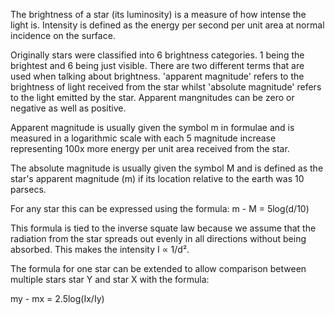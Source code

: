 The brightness of a star (its luminosity) is a measure of how intense the light is. Intensity is defined as the energy per second per unit area at normal incidence on the surface.

Originally stars were classified into 6 brightness categories. 1 being the brightest and 6 being just visible. There are two different terms that are used when talking about brightness. 'apparent magnitude' refers to the brightness of light received from the star whilst 'absolute magnitude' refers to the light emitted by the star. Apparent mangnitudes can be zero or negative as well as positive.

Apparent magnitude is usually given the symbol m in formulae and is measured in a logarithmic scale with each 5 magnitude increase representing 100x more energy per unit area received from the star. 

The absolute magnitude is usually given the symbol M and is defined as the star's apparent magnitude (m) if its location relative to the earth was 10 parsecs.

For any star this can be expressed using the formula:
m - M = 5log(d/10)

This formula is tied to the inverse squate law because we assume that the radiation from the star spreads out evenly in all directions without being absorbed. This makes the intensity I ∝ 1/d².

The formula for one star can be extended to allow comparison between multiple stars star Y and star X with the formula:

my - mx = 2.5log(Ix/Iy)
